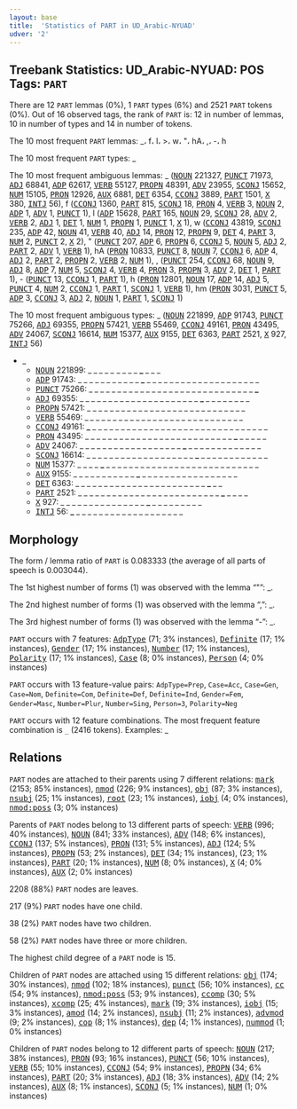 ```yaml
---
layout: base
title:  'Statistics of PART in UD_Arabic-NYUAD'
udver: '2'
---
```


## Treebank Statistics: UD_Arabic-NYUAD: POS Tags: `PART`

There are 12 `PART` lemmas (0%), 1 `PART` types (6%) and 2521 `PART` tokens (0%).
Out of 16 observed tags, the rank of `PART` is: 12 in number of lemmas, 10 in number of types and 14 in number of tokens.

The 10 most frequent `PART` lemmas: _، f، l، >، w، "، hA، ,، -، h

The 10 most frequent `PART` types:  _

The 10 most frequent ambiguous lemmas: _ (<tt><a href="ar_nyuad-pos-NOUN.html">NOUN</a></tt> 221327, <tt><a href="ar_nyuad-pos-PUNCT.html">PUNCT</a></tt> 71973, <tt><a href="ar_nyuad-pos-ADJ.html">ADJ</a></tt> 68841, <tt><a href="ar_nyuad-pos-ADP.html">ADP</a></tt> 62617, <tt><a href="ar_nyuad-pos-VERB.html">VERB</a></tt> 55127, <tt><a href="ar_nyuad-pos-PROPN.html">PROPN</a></tt> 48391, <tt><a href="ar_nyuad-pos-ADV.html">ADV</a></tt> 23955, <tt><a href="ar_nyuad-pos-SCONJ.html">SCONJ</a></tt> 15652, <tt><a href="ar_nyuad-pos-NUM.html">NUM</a></tt> 15105, <tt><a href="ar_nyuad-pos-PRON.html">PRON</a></tt> 12926, <tt><a href="ar_nyuad-pos-AUX.html">AUX</a></tt> 6881, <tt><a href="ar_nyuad-pos-DET.html">DET</a></tt> 6354, <tt><a href="ar_nyuad-pos-CCONJ.html">CCONJ</a></tt> 3889, <tt><a href="ar_nyuad-pos-PART.html">PART</a></tt> 1501, <tt><a href="ar_nyuad-pos-X.html">X</a></tt> 380, <tt><a href="ar_nyuad-pos-INTJ.html">INTJ</a></tt> 56), f (<tt><a href="ar_nyuad-pos-CCONJ.html">CCONJ</a></tt> 1360, <tt><a href="ar_nyuad-pos-PART.html">PART</a></tt> 815, <tt><a href="ar_nyuad-pos-SCONJ.html">SCONJ</a></tt> 18, <tt><a href="ar_nyuad-pos-PRON.html">PRON</a></tt> 4, <tt><a href="ar_nyuad-pos-VERB.html">VERB</a></tt> 3, <tt><a href="ar_nyuad-pos-NOUN.html">NOUN</a></tt> 2, <tt><a href="ar_nyuad-pos-ADP.html">ADP</a></tt> 1, <tt><a href="ar_nyuad-pos-ADV.html">ADV</a></tt> 1, <tt><a href="ar_nyuad-pos-PUNCT.html">PUNCT</a></tt> 1), l (<tt><a href="ar_nyuad-pos-ADP.html">ADP</a></tt> 15628, <tt><a href="ar_nyuad-pos-PART.html">PART</a></tt> 165, <tt><a href="ar_nyuad-pos-NOUN.html">NOUN</a></tt> 29, <tt><a href="ar_nyuad-pos-SCONJ.html">SCONJ</a></tt> 28, <tt><a href="ar_nyuad-pos-ADV.html">ADV</a></tt> 2, <tt><a href="ar_nyuad-pos-VERB.html">VERB</a></tt> 2, <tt><a href="ar_nyuad-pos-ADJ.html">ADJ</a></tt> 1, <tt><a href="ar_nyuad-pos-DET.html">DET</a></tt> 1, <tt><a href="ar_nyuad-pos-NUM.html">NUM</a></tt> 1, <tt><a href="ar_nyuad-pos-PROPN.html">PROPN</a></tt> 1, <tt><a href="ar_nyuad-pos-PUNCT.html">PUNCT</a></tt> 1, <tt><a href="ar_nyuad-pos-X.html">X</a></tt> 1), w (<tt><a href="ar_nyuad-pos-CCONJ.html">CCONJ</a></tt> 43819, <tt><a href="ar_nyuad-pos-SCONJ.html">SCONJ</a></tt> 235, <tt><a href="ar_nyuad-pos-ADP.html">ADP</a></tt> 42, <tt><a href="ar_nyuad-pos-NOUN.html">NOUN</a></tt> 41, <tt><a href="ar_nyuad-pos-VERB.html">VERB</a></tt> 40, <tt><a href="ar_nyuad-pos-ADJ.html">ADJ</a></tt> 14, <tt><a href="ar_nyuad-pos-PRON.html">PRON</a></tt> 12, <tt><a href="ar_nyuad-pos-PROPN.html">PROPN</a></tt> 9, <tt><a href="ar_nyuad-pos-DET.html">DET</a></tt> 4, <tt><a href="ar_nyuad-pos-PART.html">PART</a></tt> 3, <tt><a href="ar_nyuad-pos-NUM.html">NUM</a></tt> 2, <tt><a href="ar_nyuad-pos-PUNCT.html">PUNCT</a></tt> 2, <tt><a href="ar_nyuad-pos-X.html">X</a></tt> 2), " (<tt><a href="ar_nyuad-pos-PUNCT.html">PUNCT</a></tt> 207, <tt><a href="ar_nyuad-pos-ADP.html">ADP</a></tt> 6, <tt><a href="ar_nyuad-pos-PROPN.html">PROPN</a></tt> 6, <tt><a href="ar_nyuad-pos-CCONJ.html">CCONJ</a></tt> 5, <tt><a href="ar_nyuad-pos-NOUN.html">NOUN</a></tt> 5, <tt><a href="ar_nyuad-pos-ADJ.html">ADJ</a></tt> 2, <tt><a href="ar_nyuad-pos-PART.html">PART</a></tt> 2, <tt><a href="ar_nyuad-pos-ADV.html">ADV</a></tt> 1, <tt><a href="ar_nyuad-pos-VERB.html">VERB</a></tt> 1), hA (<tt><a href="ar_nyuad-pos-PRON.html">PRON</a></tt> 10833, <tt><a href="ar_nyuad-pos-PUNCT.html">PUNCT</a></tt> 8, <tt><a href="ar_nyuad-pos-NOUN.html">NOUN</a></tt> 7, <tt><a href="ar_nyuad-pos-CCONJ.html">CCONJ</a></tt> 6, <tt><a href="ar_nyuad-pos-ADP.html">ADP</a></tt> 4, <tt><a href="ar_nyuad-pos-ADJ.html">ADJ</a></tt> 2, <tt><a href="ar_nyuad-pos-PART.html">PART</a></tt> 2, <tt><a href="ar_nyuad-pos-PROPN.html">PROPN</a></tt> 2, <tt><a href="ar_nyuad-pos-VERB.html">VERB</a></tt> 2, <tt><a href="ar_nyuad-pos-NUM.html">NUM</a></tt> 1), , (<tt><a href="ar_nyuad-pos-PUNCT.html">PUNCT</a></tt> 254, <tt><a href="ar_nyuad-pos-CCONJ.html">CCONJ</a></tt> 68, <tt><a href="ar_nyuad-pos-NOUN.html">NOUN</a></tt> 9, <tt><a href="ar_nyuad-pos-ADJ.html">ADJ</a></tt> 8, <tt><a href="ar_nyuad-pos-ADP.html">ADP</a></tt> 7, <tt><a href="ar_nyuad-pos-NUM.html">NUM</a></tt> 5, <tt><a href="ar_nyuad-pos-SCONJ.html">SCONJ</a></tt> 4, <tt><a href="ar_nyuad-pos-VERB.html">VERB</a></tt> 4, <tt><a href="ar_nyuad-pos-PRON.html">PRON</a></tt> 3, <tt><a href="ar_nyuad-pos-PROPN.html">PROPN</a></tt> 3, <tt><a href="ar_nyuad-pos-ADV.html">ADV</a></tt> 2, <tt><a href="ar_nyuad-pos-DET.html">DET</a></tt> 1, <tt><a href="ar_nyuad-pos-PART.html">PART</a></tt> 1), - (<tt><a href="ar_nyuad-pos-PUNCT.html">PUNCT</a></tt> 13, <tt><a href="ar_nyuad-pos-CCONJ.html">CCONJ</a></tt> 1, <tt><a href="ar_nyuad-pos-PART.html">PART</a></tt> 1), h (<tt><a href="ar_nyuad-pos-PRON.html">PRON</a></tt> 12801, <tt><a href="ar_nyuad-pos-NOUN.html">NOUN</a></tt> 17, <tt><a href="ar_nyuad-pos-ADP.html">ADP</a></tt> 14, <tt><a href="ar_nyuad-pos-ADJ.html">ADJ</a></tt> 5, <tt><a href="ar_nyuad-pos-PUNCT.html">PUNCT</a></tt> 4, <tt><a href="ar_nyuad-pos-NUM.html">NUM</a></tt> 2, <tt><a href="ar_nyuad-pos-CCONJ.html">CCONJ</a></tt> 1, <tt><a href="ar_nyuad-pos-PART.html">PART</a></tt> 1, <tt><a href="ar_nyuad-pos-SCONJ.html">SCONJ</a></tt> 1, <tt><a href="ar_nyuad-pos-VERB.html">VERB</a></tt> 1), hm (<tt><a href="ar_nyuad-pos-PRON.html">PRON</a></tt> 3031, <tt><a href="ar_nyuad-pos-PUNCT.html">PUNCT</a></tt> 5, <tt><a href="ar_nyuad-pos-ADP.html">ADP</a></tt> 3, <tt><a href="ar_nyuad-pos-CCONJ.html">CCONJ</a></tt> 3, <tt><a href="ar_nyuad-pos-ADJ.html">ADJ</a></tt> 2, <tt><a href="ar_nyuad-pos-NOUN.html">NOUN</a></tt> 1, <tt><a href="ar_nyuad-pos-PART.html">PART</a></tt> 1, <tt><a href="ar_nyuad-pos-SCONJ.html">SCONJ</a></tt> 1)

The 10 most frequent ambiguous types:  _ (<tt><a href="ar_nyuad-pos-NOUN.html">NOUN</a></tt> 221899, <tt><a href="ar_nyuad-pos-ADP.html">ADP</a></tt> 91743, <tt><a href="ar_nyuad-pos-PUNCT.html">PUNCT</a></tt> 75266, <tt><a href="ar_nyuad-pos-ADJ.html">ADJ</a></tt> 69355, <tt><a href="ar_nyuad-pos-PROPN.html">PROPN</a></tt> 57421, <tt><a href="ar_nyuad-pos-VERB.html">VERB</a></tt> 55469, <tt><a href="ar_nyuad-pos-CCONJ.html">CCONJ</a></tt> 49161, <tt><a href="ar_nyuad-pos-PRON.html">PRON</a></tt> 43495, <tt><a href="ar_nyuad-pos-ADV.html">ADV</a></tt> 24067, <tt><a href="ar_nyuad-pos-SCONJ.html">SCONJ</a></tt> 16614, <tt><a href="ar_nyuad-pos-NUM.html">NUM</a></tt> 15377, <tt><a href="ar_nyuad-pos-AUX.html">AUX</a></tt> 9155, <tt><a href="ar_nyuad-pos-DET.html">DET</a></tt> 6363, <tt><a href="ar_nyuad-pos-PART.html">PART</a></tt> 2521, <tt><a href="ar_nyuad-pos-X.html">X</a></tt> 927, <tt><a href="ar_nyuad-pos-INTJ.html">INTJ</a></tt> 56)


* _
  * <tt><a href="ar_nyuad-pos-NOUN.html">NOUN</a></tt> 221899: _ _ <b>_</b> _ _ _ <b>_</b> _ _ _ _ <b>_</b> _ _ _
  * <tt><a href="ar_nyuad-pos-ADP.html">ADP</a></tt> 91743: _ _ _ _ _ _ _ _ _ _ _ <b>_</b> _ _ _ _ _ _ _ _ _ _ _ _ _ _ _ _ _ _ _ _
  * <tt><a href="ar_nyuad-pos-PUNCT.html">PUNCT</a></tt> 75266: _ _ _ _ _ _ _ _ _ _ _ _ _ _ _ _ _ _ _ _ _ _ _ _ _ _ _ _ _ <b>_</b>
  * <tt><a href="ar_nyuad-pos-ADJ.html">ADJ</a></tt> 69355: _ _ _ _ _ _ _ _ _ _ _ _ _ _ _ _ _ _ _ _ _ <b>_</b> _ _ _ _ _ _ _ _
  * <tt><a href="ar_nyuad-pos-PROPN.html">PROPN</a></tt> 57421: _ _ _ _ _ _ <b>_</b> <b>_</b> _ _ _ _ _ _ _ _ _ _ _ _ _ _ _ _ _ _ _ _ _ _
  * <tt><a href="ar_nyuad-pos-VERB.html">VERB</a></tt> 55469: _ <b>_</b> _ _ _ _ _ _ _ _ _ _ _ _ _ _ _ _ _ <b>_</b> _ _ _ _ _ _ _ _ _ _
  * <tt><a href="ar_nyuad-pos-CCONJ.html">CCONJ</a></tt> 49161: <b>_</b> _ _ _ _ _ _ _ _ _ _ _ _ _ _ _ _ _ _ _ _ _ _ _ _ _ _ _ _ _ _ _
  * <tt><a href="ar_nyuad-pos-PRON.html">PRON</a></tt> 43495: _ _ _ _ _ _ _ _ _ _ _ _ _ _ _ _ _ _ _ _ _ _ _ _ _ _ <b>_</b> _ _ _ _ _
  * <tt><a href="ar_nyuad-pos-ADV.html">ADV</a></tt> 24067: _ _ _ _ _ _ _ _ _ _ _ _ _ _ _ _ _ _ <b>_</b> _ _ _ _ _ _ _ _ _ _ _ _ _
  * <tt><a href="ar_nyuad-pos-SCONJ.html">SCONJ</a></tt> 16614: _ _ _ _ _ _ _ _ _ _ _ _ _ _ _ _ _ _ _ <b>_</b> _ _ _ _ _ _ _ _ _ _ _ _
  * <tt><a href="ar_nyuad-pos-NUM.html">NUM</a></tt> 15377: _ _ _ _ <b>_</b> _ _ _ _ _ _ _ _ _ _ _ _ _ _ _ _ _ _ _ _ _ _ _ _ _ _ _
  * <tt><a href="ar_nyuad-pos-AUX.html">AUX</a></tt> 9155: _ _ _ _ _ _ _ _ _ _ _ <b>_</b> _ _ _ _ _ _ _ _ _ _ _ _ _ _ _ _ _
  * <tt><a href="ar_nyuad-pos-DET.html">DET</a></tt> 6363: _ _ _ _ _ _ _ _ _ _ _ _ _ _ _ _ _ _ _ _ _ _ _ <b>_</b> _ _
  * <tt><a href="ar_nyuad-pos-PART.html">PART</a></tt> 2521: _ _ _ _ _ _ _ _ _ _ _ _ _ _ _ _ _ _ _ _ _ _ _ _ _ <b>_</b> _ _ _ _
  * <tt><a href="ar_nyuad-pos-X.html">X</a></tt> 927: _ _ _ _ _ _ _ _ _ _ _ _ _ _ _ <b>_</b> _ _ _ _ _ _ _ _ _
  * <tt><a href="ar_nyuad-pos-INTJ.html">INTJ</a></tt> 56: <b>_</b> _ _ _ _ _ _ _ _ _ _ _ _ _ _ _ _ _ _ _

## Morphology

The form / lemma ratio of `PART` is 0.083333 (the average of all parts of speech is 0.003044).

The 1st highest number of forms (1) was observed with the lemma “"”: _.

The 2nd highest number of forms (1) was observed with the lemma “,”: _.

The 3rd highest number of forms (1) was observed with the lemma “-”: _.

`PART` occurs with 7 features: <tt><a href="ar_nyuad-feat-AdpType.html">AdpType</a></tt> (71; 3% instances), <tt><a href="ar_nyuad-feat-Definite.html">Definite</a></tt> (17; 1% instances), <tt><a href="ar_nyuad-feat-Gender.html">Gender</a></tt> (17; 1% instances), <tt><a href="ar_nyuad-feat-Number.html">Number</a></tt> (17; 1% instances), <tt><a href="ar_nyuad-feat-Polarity.html">Polarity</a></tt> (17; 1% instances), <tt><a href="ar_nyuad-feat-Case.html">Case</a></tt> (8; 0% instances), <tt><a href="ar_nyuad-feat-Person.html">Person</a></tt> (4; 0% instances)

`PART` occurs with 13 feature-value pairs: `AdpType=Prep`, `Case=Acc`, `Case=Gen`, `Case=Nom`, `Definite=Com`, `Definite=Def`, `Definite=Ind`, `Gender=Fem`, `Gender=Masc`, `Number=Plur`, `Number=Sing`, `Person=3`, `Polarity=Neg`

`PART` occurs with 12 feature combinations.
The most frequent feature combination is `_` (2416 tokens).
Examples: _


## Relations

`PART` nodes are attached to their parents using 7 different relations: <tt><a href="ar_nyuad-dep-mark.html">mark</a></tt> (2153; 85% instances), <tt><a href="ar_nyuad-dep-nmod.html">nmod</a></tt> (226; 9% instances), <tt><a href="ar_nyuad-dep-obj.html">obj</a></tt> (87; 3% instances), <tt><a href="ar_nyuad-dep-nsubj.html">nsubj</a></tt> (25; 1% instances), <tt><a href="ar_nyuad-dep-root.html">root</a></tt> (23; 1% instances), <tt><a href="ar_nyuad-dep-iobj.html">iobj</a></tt> (4; 0% instances), <tt><a href="ar_nyuad-dep-nmod-poss.html">nmod:poss</a></tt> (3; 0% instances)

Parents of `PART` nodes belong to 13 different parts of speech: <tt><a href="ar_nyuad-pos-VERB.html">VERB</a></tt> (996; 40% instances), <tt><a href="ar_nyuad-pos-NOUN.html">NOUN</a></tt> (841; 33% instances), <tt><a href="ar_nyuad-pos-ADV.html">ADV</a></tt> (148; 6% instances), <tt><a href="ar_nyuad-pos-CCONJ.html">CCONJ</a></tt> (137; 5% instances), <tt><a href="ar_nyuad-pos-PRON.html">PRON</a></tt> (131; 5% instances), <tt><a href="ar_nyuad-pos-ADJ.html">ADJ</a></tt> (124; 5% instances), <tt><a href="ar_nyuad-pos-PROPN.html">PROPN</a></tt> (53; 2% instances), <tt><a href="ar_nyuad-pos-DET.html">DET</a></tt> (34; 1% instances),  (23; 1% instances), <tt><a href="ar_nyuad-pos-PART.html">PART</a></tt> (20; 1% instances), <tt><a href="ar_nyuad-pos-NUM.html">NUM</a></tt> (8; 0% instances), <tt><a href="ar_nyuad-pos-X.html">X</a></tt> (4; 0% instances), <tt><a href="ar_nyuad-pos-AUX.html">AUX</a></tt> (2; 0% instances)

2208 (88%) `PART` nodes are leaves.

217 (9%) `PART` nodes have one child.

38 (2%) `PART` nodes have two children.

58 (2%) `PART` nodes have three or more children.

The highest child degree of a `PART` node is 15.

Children of `PART` nodes are attached using 15 different relations: <tt><a href="ar_nyuad-dep-obj.html">obj</a></tt> (174; 30% instances), <tt><a href="ar_nyuad-dep-nmod.html">nmod</a></tt> (102; 18% instances), <tt><a href="ar_nyuad-dep-punct.html">punct</a></tt> (56; 10% instances), <tt><a href="ar_nyuad-dep-cc.html">cc</a></tt> (54; 9% instances), <tt><a href="ar_nyuad-dep-nmod-poss.html">nmod:poss</a></tt> (53; 9% instances), <tt><a href="ar_nyuad-dep-ccomp.html">ccomp</a></tt> (30; 5% instances), <tt><a href="ar_nyuad-dep-xcomp.html">xcomp</a></tt> (25; 4% instances), <tt><a href="ar_nyuad-dep-mark.html">mark</a></tt> (19; 3% instances), <tt><a href="ar_nyuad-dep-iobj.html">iobj</a></tt> (15; 3% instances), <tt><a href="ar_nyuad-dep-amod.html">amod</a></tt> (14; 2% instances), <tt><a href="ar_nyuad-dep-nsubj.html">nsubj</a></tt> (11; 2% instances), <tt><a href="ar_nyuad-dep-advmod.html">advmod</a></tt> (9; 2% instances), <tt><a href="ar_nyuad-dep-cop.html">cop</a></tt> (8; 1% instances), <tt><a href="ar_nyuad-dep-dep.html">dep</a></tt> (4; 1% instances), <tt><a href="ar_nyuad-dep-nummod.html">nummod</a></tt> (1; 0% instances)

Children of `PART` nodes belong to 12 different parts of speech: <tt><a href="ar_nyuad-pos-NOUN.html">NOUN</a></tt> (217; 38% instances), <tt><a href="ar_nyuad-pos-PRON.html">PRON</a></tt> (93; 16% instances), <tt><a href="ar_nyuad-pos-PUNCT.html">PUNCT</a></tt> (56; 10% instances), <tt><a href="ar_nyuad-pos-VERB.html">VERB</a></tt> (55; 10% instances), <tt><a href="ar_nyuad-pos-CCONJ.html">CCONJ</a></tt> (54; 9% instances), <tt><a href="ar_nyuad-pos-PROPN.html">PROPN</a></tt> (34; 6% instances), <tt><a href="ar_nyuad-pos-PART.html">PART</a></tt> (20; 3% instances), <tt><a href="ar_nyuad-pos-ADJ.html">ADJ</a></tt> (18; 3% instances), <tt><a href="ar_nyuad-pos-ADV.html">ADV</a></tt> (14; 2% instances), <tt><a href="ar_nyuad-pos-AUX.html">AUX</a></tt> (8; 1% instances), <tt><a href="ar_nyuad-pos-SCONJ.html">SCONJ</a></tt> (5; 1% instances), <tt><a href="ar_nyuad-pos-NUM.html">NUM</a></tt> (1; 0% instances)

